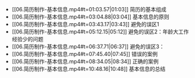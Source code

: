 
- [[06.简历制作-基本信息.mp4#t=01:03.57|01:03]] 简历的基本组成
- [[06.简历制作-基本信息.mp4#t=03:04.88|03:04]] 基本信息的原则
- [[06.简历制作-基本信息.mp4#t=03:43.17|03:43]] 避免的误区1
- [[06.简历制作-基本信息.mp4#t=05:12.15|05:12]] 避免的误区2：年龄大工作经验少的问题
- [[06.简历制作-基本信息.mp4#t=06:37.71|06:37]] 避免的误区3：
- [[06.简历制作-基本信息.mp4#t=07:45.40|07:45]] 错误的案例
- [[06.简历制作-基本信息.mp4#t=08:34.05|08:34]] 正确的案例
- [[06.简历制作-基本信息.mp4#t=10:48.16|10:48]] 基本信息的总结